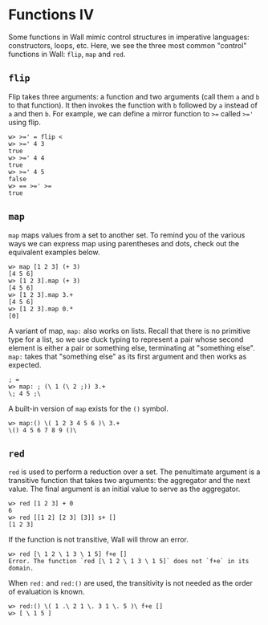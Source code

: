 # Functions IV

Some functions in Wall mimic control structures in imperative languages: constructors, loops, etc.  Here, we see the three most common "control" functions in Wall: `flip`, `map` and `red`.

## `flip`

Flip takes three arguments: a function and two arguments (call them `a` and `b` to that function).  It then invokes the function with `b` followed by `a` instead of `a` and then `b`.  For example, we can define a mirror function to `>=` called `>='` using flip.

```
w> >=' = flip <
w> >=' 4 3
true
w> >=' 4 4
true
w> >=' 4 5
false
w> == >=' >=
true
```

## `map`

`map` maps values from a set to another set.  To remind you of the various ways we can express map using parentheses and dots, check out the equivalent examples below.

```
w> map [1 2 3] (+ 3)
[4 5 6]
w> [1 2 3].map (+ 3)
[4 5 6]
w> [1 2 3].map 3.+
[4 5 6]
w> [1 2 3].map 0.*
[0]
```

A variant of map, `map:` also works on lists.  Recall that there is no primitive type for a list, so we use duck typing to represent a pair whose second element is either a pair or something else, terminating at "something else".  `map:` takes that "something else" as its first argument and then works as expected.

```
; =
w> map: ; (\ 1 (\ 2 ;)) 3.+
\; 4 5 ;\
```

A built-in version of `map` exists for the `()` symbol.

```
w> map:() \( 1 2 3 4 5 6 )\ 3.+
\() 4 5 6 7 8 9 ()\
```

## `red`

`red` is used to perform a reduction over a set. The penultimate argument is a transitive function that takes two arguments: the aggregator and the next value.  The final argument is an initial value to serve as the aggregator.

```
w> red [1 2 3] + 0
6
w> red [[1 2] [2 3] [3]] s+ []
[1 2 3]
```

If the function is not transitive, Wall will throw an error.

```
w> red [\ 1 2 \ 1 3 \ 1 5] f+e []
Error. The function `red [\ 1 2 \ 1 3 \ 1 5]` does not `f+e` in its domain.
```

When `red:` and `red:()` are used, the transitivity is not needed as the order of evaluation is known.

```
w> red:() \( 1 .\ 2 1 \. 3 1 \. 5 )\ f+e []
w> [ \ 1 5 ]  
```